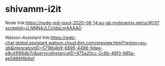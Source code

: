 # shivamm-i2it
Node link:https://node-red-jqxol-2020-08-14.eu-gb.mybluemix.net/ui/#!/0?socketid=cLNNNAJLCctdaLmAAAAD


Watson-Assistant link:https://web-chat.global.assistant.watson.cloud.ibm.com/preview.html?region=eu-gb&integrationID=5718b4b9-6895-4496-9dee-e8ce1f89db7c&serviceInstanceID=975a20cc-2c6b-49f3-985a-ee5986f6b9a1
